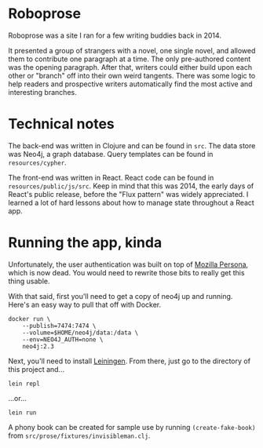 # Roboprose

Roboprose was a site I ran for a few writing buddies back in 2014.

It presented a group of strangers with a novel, one single novel, and allowed them to contribute one paragraph at a time. The only pre-authored content was the opening paragraph. After that, writers could either build upon each other or "branch" off into their own weird tangents. There was some logic to help readers and prospective writers automatically find the most active and interesting branches.

# Technical notes

The back-end was written in Clojure and can be found in `src`. The data store was Neo4j, a graph database. Query templates can be found in `resources/cypher`.

The front-end was written in React. React code can be found in `resources/public/js/src`. Keep in mind that this was 2014, the early days of React's public release, before the "Flux pattern" was widely appreciated. I learned a lot of hard lessons about how to manage state throughout a React app.

# Running the app, kinda

Unfortunately, the user authentication was built on top of [Mozilla Persona](https://en.wikipedia.org/wiki/Mozilla_Persona), which is now dead. You would need to rewrite those bits to really get this thing usable.

With that said, first you'll need to get a copy of neo4j up and running. Here's an easy way to pull that off with Docker.

```
docker run \
    --publish=7474:7474 \
    --volume=$HOME/neo4j/data:/data \
    --env=NEO4J_AUTH=none \
    neo4j:2.3
```

Next, you'll need to install [Leiningen](https://leiningen.org/). From there, just go to the directory of this project and...

```
lein repl
```

...or...

```
lein run
```

A phony book can be created for sample use by running `(create-fake-book)` from `src/prose/fixtures/invisibleman.clj`.
